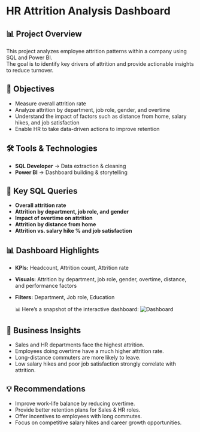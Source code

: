 # HR Attrition Analysis Dashboard

## 📊 Project Overview
This project analyzes employee attrition patterns within a company using SQL and Power BI.  
The goal is to identify key drivers of attrition and provide actionable insights to reduce turnover.  

## 🎯 Objectives
- Measure overall attrition rate
- Analyze attrition by department, job role, gender, and overtime
- Understand the impact of factors such as distance from home, salary hikes, and job satisfaction
- Enable HR to take data-driven actions to improve retention

## 🛠 Tools & Technologies
- **SQL Developer** → Data extraction & cleaning  
- **Power BI** → Dashboard building & storytelling  

## 🔑 Key SQL Queries
- **Overall attrition rate**  
- **Attrition by department, job role, and gender**  
- **Impact of overtime on attrition**  
- **Attrition by distance from home**  
- **Attrition vs. salary hike % and job satisfaction**  

## 📊 Dashboard Highlights
- **KPIs:** Headcount, Attrition count, Attrition rate  
- **Visuals:** Attrition by department, job role, gender, overtime, distance, and performance factors  
- **Filters:** Department, Job role, Education

   📊 Here’s a snapshot of the interactive dashboard:
![Dashboard](https://github.com/user-attachments/assets/08fc9801-19b8-4c41-83b4-3b1a77db62f7)


## 🚀 Business Insights
- Sales and HR departments face the highest attrition.  
- Employees doing overtime have a much higher attrition rate.  
- Long-distance commuters are more likely to leave.  
- Low salary hikes and poor job satisfaction strongly correlate with attrition.  

## 💡 Recommendations
- Improve work-life balance by reducing overtime.  
- Provide better retention plans for Sales & HR roles.  
- Offer incentives to employees with long commutes.  
- Focus on competitive salary hikes and career growth opportunities.  


